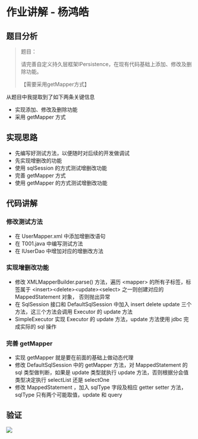 # 作业讲解 - 杨鸿皓

## 题目分析

> 题目：
>
> 请完善自定义持久层框架IPersistence，在现有代码基础上添加、修改及删除功能。
>
> 【需要采用getMapper方式】

从题目中我提取到了如下两条关键信息

- 实现添加、修改及删除功能
- 采用 getMapper 方式



## 实现思路

- 先编写好测试方法，以便随时对后续的开发做调试
- 先实现增删改的功能
- 使用 sqlSession 的方式测试增删改功能
- 完善 getMapper 方式
- 使用 getMapper 的方式测试增删改功能



## 代码讲解

### 修改测试方法

- 在 UserMapper.xml 中添加增删改语句
- 在 T001.java 中编写测试方法
- 在 IUserDao 中增加对应的增删改方法



### 实现增删改功能

- 修改 XMLMapperBuilder.parse() 方法，遍历 \<mapper\> 的所有子标签，标签属于 \<insert\>\<delete\>\<update\>\<select\> 之一则创建对应的 MappedStatement 对象， 否则抛出异常
- 在 SqlSession 接口和 DefaultSqlSession 中加入 insert delete update 三个方法，这三个方法会调用 Executor 的 update 方法
- SimpleExecutor 实现 Executor 的 update 方法，update 方法使用 jdbc 完成实际的 sql 操作


### 完善 getMapper 
- 实现 getMapper 就是要在前面的基础上做动态代理
- 修改 DefaultSqlSession 中的 getMapper 方法，对 MappedStatement 的 sql 类型做判断，如果是 update 类型就执行 update 方法，否则根据分会值类型决定执行 selectList 还是 selectOne
- 修改 MappedStatement ，加入 sqlType 字段及相应 getter setter 方法，sqlType 只有两个可能取值，update 和 query


## 验证
![](https://yhh-lagou.oss-cn-beijing.aliyuncs.com/image-20200802132654969.png?Expires=1596347093&OSSAccessKeyId=TMP.3Kfh6mXbcvd71WSsxgjTXVrNcnb2LgJ1T8SzkbRaYwAchxUBQDUvCqXAgNQjzqLSaw3295WWi4Zoi3bQMfSDeiJ7wkaCdj&Signature=DZfd5LSWfS3YrPMJ0RH8Yj8MLh8%3D)



